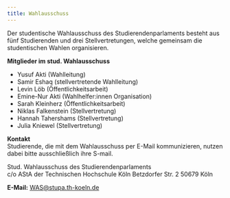 ```yaml
---
title: Wahlausschuss
---
```


Der studentische Wahlausschuss des Studierendenparlaments besteht aus fünf Studierenden und drei Stellvertretungen, welche gemeinsam die studentischen Wahlen organisieren.

**Mitglieder im stud. Wahlausschuss**

- Yusuf Akti (Wahlleitung)
- Samir Eshaq (stellvertretende Wahlleitung)
- Levin Löb (Öffentlichkeitsarbeit)
- Emine-Nur Akti (Wahlhelfer:innen Organisation)
- Sarah Kleinherz (Öffentlichkeitsarbeit)
- Niklas Falkenstein (Stellvertretung)
- Hannah Tahershams (Stellvertretung)
- Julia Kniewel (Stellvertretung)

**Kontakt**  
Studierende, die mit dem Wahlausschuss per E-Mail kommunizieren, nutzen dabei bitte ausschließlich ihre S-mail.

Stud. Wahlausschuss des Studierendenparlaments  
c/o AStA der Technischen Hochschule Köln
Betzdorfer Str. 2
50679 Köln

**E-Mail:** WAS@stupa.th-koeln.de

